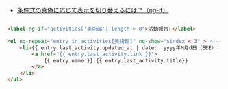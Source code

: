 - [条件式の真偽に応じて表示を切り替えるには？（ng-if） ](http://www.buildinsider.net/web/angularjstips/0010)


~~~html

<label ng-if="activities['美術部'].length > 0">活動報告:</label>           <!-- 武術部のactivitiesがあるときだけラベル表示 -->

<ul ng-repeat="entry in activities[美術部]" ng-show="$index < 3" > <!-- activitiesの最初の３件飲み -->
    <li>{{ entry.last_activity.updated_at | date: 'yyyy年M月d日（EEE）' }}:
        <a href="{{ entry.last_activity.link }}">
            {{ entry.name }}:{{ entry.last_activity.title}}
        </a>
    </li>
</ul>

~~~
